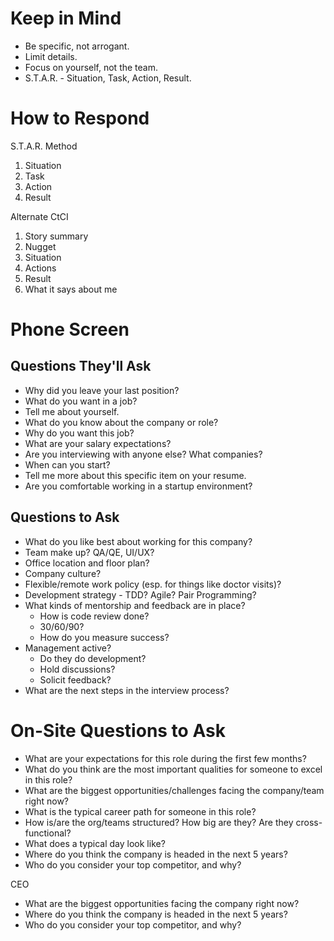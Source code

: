 # Keep in Mind

- Be specific, not arrogant.
- Limit details.
- Focus on yourself, not the team.
- S.T.A.R. - Situation, Task, Action, Result.

# How to Respond

S.T.A.R. Method

1. Situation
2. Task
3. Action
4. Result

Alternate CtCI

1. Story summary
2. Nugget
3. Situation
4. Actions
5. Result
6. What it says about me

# Phone Screen

## Questions They'll Ask

- Why did you leave your last position?
- What do you want in a job?
- Tell me about yourself.
- What do you know about the company or role?
- Why do you want this job?
- What are your salary expectations?
- Are you interviewing with anyone else? What companies?
- When can you start?
- Tell me more about this specific item on your resume.
- Are you comfortable working in a startup environment?

## Questions to Ask

- What do you like best about working for this company?
- Team make up? QA/QE, UI/UX?
- Office location and floor plan?
- Company culture?
- Flexible/remote work policy (esp. for things like doctor visits)?
- Development strategy - TDD? Agile? Pair Programming?
- What kinds of mentorship and feedback are in place?
  - How is code review done?
  - 30/60/90?
  - How do you measure success?
- Management active?
  - Do they do development?
  - Hold discussions?
  - Solicit feedback?
- What are the next steps in the interview process?

# On-Site Questions to Ask

- What are your expectations for this role during the first few months?
- What do you think are the most important qualities for someone to excel in this role?
- What are the biggest opportunities/challenges facing the company/team right now?
- What is the typical career path for someone in this role?
- How is/are the org/teams structured? How big are they? Are they cross-functional?
- What does a typical day look like?
- Where do you think the company is headed in the next 5 years?
- Who do you consider your top competitor, and why?

CEO

- What are the biggest opportunities facing the company right now?
- Where do you think the company is headed in the next 5 years?
- Who do you consider your top competitor, and why?
